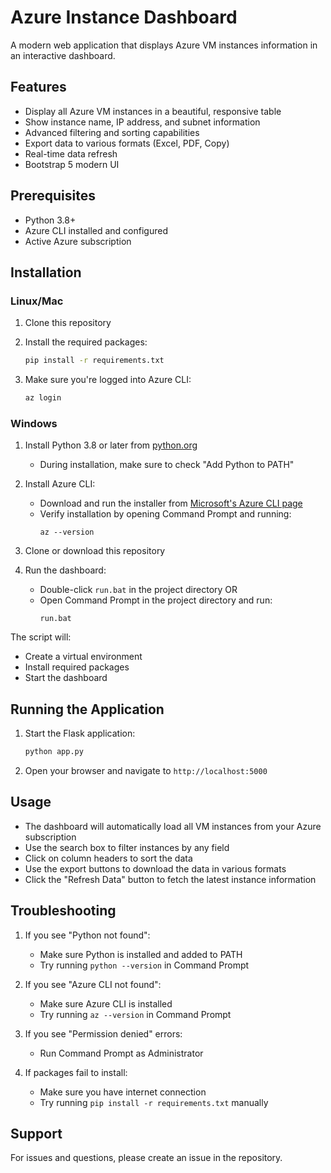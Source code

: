 # Azure Instance Dashboard

A modern web application that displays Azure VM instances information in an interactive dashboard.

## Features

- Display all Azure VM instances in a beautiful, responsive table
- Show instance name, IP address, and subnet information
- Advanced filtering and sorting capabilities
- Export data to various formats (Excel, PDF, Copy)
- Real-time data refresh
- Bootstrap 5 modern UI

## Prerequisites

- Python 3.8+
- Azure CLI installed and configured
- Active Azure subscription

## Installation

### Linux/Mac

1. Clone this repository
2. Install the required packages:
   ```bash
   pip install -r requirements.txt
   ```

3. Make sure you're logged into Azure CLI:
   ```bash
   az login
   ```

### Windows

1. Install Python 3.8 or later from [python.org](https://www.python.org/downloads/)
   - During installation, make sure to check "Add Python to PATH"

2. Install Azure CLI:
   - Download and run the installer from [Microsoft's Azure CLI page](https://docs.microsoft.com/en-us/cli/azure/install-azure-cli-windows)
   - Verify installation by opening Command Prompt and running:
     ```
     az --version
     ```

3. Clone or download this repository

4. Run the dashboard:
   - Double-click `run.bat` in the project directory
   OR
   - Open Command Prompt in the project directory and run:
     ```
     run.bat
     ```

The script will:
- Create a virtual environment
- Install required packages
- Start the dashboard

## Running the Application

1. Start the Flask application:
   ```bash
   python app.py
   ```

2. Open your browser and navigate to `http://localhost:5000`

## Usage

- The dashboard will automatically load all VM instances from your Azure subscription
- Use the search box to filter instances by any field
- Click on column headers to sort the data
- Use the export buttons to download the data in various formats
- Click the "Refresh Data" button to fetch the latest instance information

## Troubleshooting

1. If you see "Python not found":
   - Make sure Python is installed and added to PATH
   - Try running `python --version` in Command Prompt

2. If you see "Azure CLI not found":
   - Make sure Azure CLI is installed
   - Try running `az --version` in Command Prompt

3. If you see "Permission denied" errors:
   - Run Command Prompt as Administrator

4. If packages fail to install:
   - Make sure you have internet connection
   - Try running `pip install -r requirements.txt` manually

## Support

For issues and questions, please create an issue in the repository.
